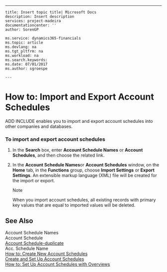 ---
    title: Insert topic title| Microsoft Docs
    description: Insert description
    services: project-madeira
    documentationcenter: ''
    author: SorenGP

    ms.service: dynamics365-financials
    ms.topic: article
    ms.devlang: na
    ms.tgt_pltfrm: na
    ms.workload: na
    ms.search.keywords:
    ms.date: 07/01/2017
    ms.author: sgroespe

    ---
# How to: Import and Export Account Schedules
ADD INCLUDE<!--[!INCLUDE[navnow](../../ApplicationDesign/includes/navnow_md.md)]--> enables you to import and export account schedules into other companies and databases.  
  
### To import and export account schedules  
  
1.  In the **Search** box, enter **Account Schedule Names** or **Account Schedules**, and then choose the related link.  
  
2.  In the **Account Schedule Names**or **Account Schedules** window, on the **Home** tab, in the **Functions** group, choose **Import Settings** or **Export Settings**. An extensible markup language \(XML\) file will be created for the import or export.  
  
    > [!NOTE]  
    >  When you import account schedules, all existing records with primary key values that are equal to imported values will be deleted.  
  
## See Also  
 Account Schedule Names   
 Account Schedule   
 [Account Schedule\-duplicate](../Topic/\($%20R_25%20Account%20Schedule%20$\)-duplicate.md)   
 Acc. Schedule Name   
 [How to: Create New Account Schedules](../../BusinessIntelligence/how-to-create-new-account-schedules.md)   
 [Create and Set Up Account Schedules](../../BusinessIntelligence/create-and-set-up-account-schedules.md)   
 [How to: Set Up Account Schedules with Overviews](../../BusinessIntelligence/how-to-set-up-account-schedules-with-overviews.md)
